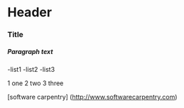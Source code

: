 # Header
### Title
##### Paragraph text

-list1
-list2
-list3

1 one
2 two
3 three

[software carpentry] (http://www.softwarecarpentry.com)

